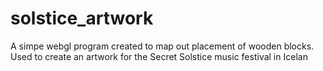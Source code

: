 # solstice_artwork
A simpe webgl program created to map out placement of wooden blocks. Used to create an artwork for the Secret Solstice music festival in Icelan
